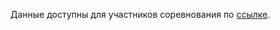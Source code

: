 Данные доступны для участников соревнования по [ссылке](https://wildfire.sberbank.ai/get_train_data).
